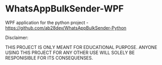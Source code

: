 # WhatsAppBulkSender-WPF
WPF application for the python project - https://github.com/ab28dev/WhatsAppBulkSender-Python


Disclaimer:

THIS PROJECT IS ONLY MEANT FOR EDUCATIONAL PURPOSE.
ANYONE USING THIS PROJECT FOR ANY OTHER USE WILL SOLELY BE RESPONISIBLE FOR ITS CONSEQUENSES.
